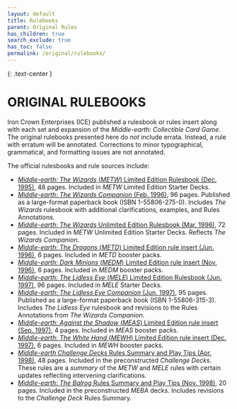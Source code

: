 ```yaml
---
layout: default
title: Rulebooks
parent: Original Rules
has_children: true
search_exclude: true
has_toc: false
permalink: /original/rulebooks/
---
```


{: .text-center }
# ORIGINAL RULEBOOKS

Iron Crown Enterprises (ICE) published a rulesbook or rules insert along with each set and expansion of the _Middle-earth: Collectible Card Game_. The original rulebooks presented here do _not_ include errata. Instead, a rule with erratum will be annotated. Corrections to minor typographical, grammatical, and formatting issues are not annotated. 

The official rulesbooks and rule sources include:

 - [_Middle-earth: The Wizards_ (_METW_) Limited Edition Rulesbook (Dec. 1995)](the-wizards-limited.md), 48 pages. Included in _METW_ Limited Edition Starter Decks.
 - [_Middle-earth: The Wizards Companion_ (Feb. 1996)](wizards-companion-rules.md), 96 pages. Published as a large-format paperback book (ISBN 1-55806-275-0). Includes _The Wizards_ rulesbook with additional clarifications, examples, and Rules Annotations. 
 - [_Middle-earth: The Wizards_ Unlimited Edition Rulesbook (Mar. 1996)](the-wizards-unlimited.md), 72 pages. Included in _METW_ Unlimited Edition Starter Decks. Reflects _The Wizards Companion_.
 - [_Middle-earth: The Dragons_ (_METD_) Limited Edition rule insert (Jun. 1996)](the-dragons.md), 6 pages. Included in _METD_ booster packs.
 - [_Middle-earth: Dark Minions_ (_MEDM_) Limited Edition rule insert (Nov. 1996)](dark-minions.md), 6 pages. Included in _MEDM_ booster packs.
 - [_Middle-earth: The Lidless Eye_ (_MELE_) Limited Edition Rulesbook (Jun. 1997)](the-lidless-eye.md), 96 pages. Included in _MELE_ Starter Decks.
 - [_Middle-earth: The Lidless Eye Companion_ (Jun. 1997)](the-lidless-eye-companion-rules.md), 95 pages. Published as a large-format paperback book (ISBN 1-55806-315-3). Includes _The Lidless Eye_ rulesbook and revisions to the Rules Annotations from _The Wizards Companion_. 
 - [_Middle-earth: Against the Shadow_ (_MEAS_) Limited Edition rule insert (Sep. 1997)](against-the-shadow.md), 4 pages. Included in _MEAS_ booster packs.
 - [_Middle-earth: The White Hand_ (_MEWH_) Limited Edition rule insert (Dec. 1997)](the-white-hand.md), 6 pages. Included in _MEWH_ booster packs.
 - [_Middle-earth Challenge Decks_ Rules Summary and Play Tips (Apr. 1998)](challenge-decks.md), 48 pages. Included in the preconstructed _Challenge Decks_. These rules are a _summary_ of the _METW_ and _MELE_ rules with certain updates reflecting intervening clarifications.
 - [_Middle-earth: The Balrog_ Rules Summary and Play Tips (Nov. 1998)](the-balrog.md), 20 pages. Included in the preconstructed _MEBA_ decks. Includes revisions to the _Challenge Deck_ Rules Summary.
